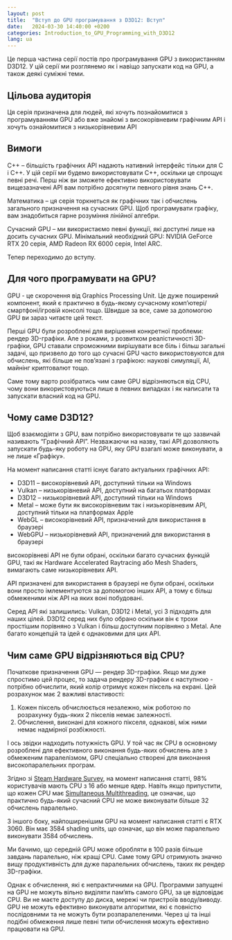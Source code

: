 ```yaml
---
layout: post
title:  "Вступ до GPU програмування з D3D12: Вступ"
date:   2024-03-30 14:40:00 +0200
categories: Introduction_to_GPU_Programming_with_D3D12
lang: ua
---
```


Це перша частина серії постів про програмування GPU з використанням D3D12. У цій серії ми розглянемо як і навіщо запускати код на GPU, а також деякі суміжні теми.

## Цільова аудиторія

Ця серія призначена для людей, які хочуть познайомитися з програмуванням GPU або вже знайомі з високорівневим графічним API і хочуть ознайомитися з низькорівневим API

## Вимоги

C++ – більшість графічних API надають нативний інтерфейс тільки для C і C++. У цій серії ми будемо використовувати C++, оскільки це спрощує певні речі. Перш ніж ви зможете ефективно використовувати вищезазначені API вам потрібно досягнути певного рівня знань C++.

Математика – ця серія торкнеться як графічних так і обчислень загального призначення на сучасних GPU. Щоб програмувати графіку, вам знадобиться гарне розуміння лінійної алгебри.

Сучасний GPU – ми використаємо певні функції, які доступні лише на досить сучасних GPU. Мінімальний необхідний GPU: NVIDIA GeForce RTX 20 серія, AMD Radeon RX 6000 серія, Intel ARC.

Тепер переходимо до вступу.

## Для чого програмувати на GPU?

GPU - це скорочення від Graphics Processing Unit. Це дуже поширений компонент, який є практично в будь-якому сучасному комп’ютері/смартфоні/ігровій консолі тощо. Швидше за все, саме за допомогою GPU ви зараз читаєте цей текст.

Перші GPU були розроблені для вирішення конкретної проблеми: рендер 3D-графіки. Але з роками, з розвитком реалістичності 3D-графіки, GPU ставали спроможними вирішувати все біль і більш загальні задачі, що призвело до того що сучасні GPU часто використовуются для обчислень, які більше не пов’язані з графікою: наукові симуляції, AI, майнінг криптовалют тощо.

Саме тому варто розібратись чим саме GPU відрізняються від CPU, чому вони використовуються лише в певних випадках і як написати та запускати власний код на GPU.

## Чому саме D3D12?

Щоб взаємодіяти з GPU, вам потрібно використовувати те що зазвичай називають “Графічний API”. Незважаючи на назву, такі API дозволяють запускати будь-яку роботу на GPU, яку GPU взагалі може виконувати, а не лише «Графіку».

На момент написання статті існує багато актуальних графічних API:

- D3D11 – високорівневий API, доступний тільки на Windows
- Vulkan – низькорівневий API, доступний на багатьох платформах
- D3D12 – низькорівневий API, доступний тільки на Windows
- Metal – може бути як високорівневим так і низькорівневим API, доступний тільки на платформах Apple
- WebGL – високорівневий API, призначений для використання в браузері
- WebGPU – низькорівневий API, призначений для використання в браузері

високорівневі API не були обрані, оскільки багато сучасних функцій GPU, такі як Hardware Accelerated Raytracing або Mesh Shaders, вимагають саме низькорівневих API.

API призначені для використання в браузері не були обрані, оскільки вони просто імлементуются за допомогою інших API, а тому є більш обмеженими ніж API на яких воні побудовані.

Серед API які залишились: Vulkan, D3D12 і Metal, усі 3 підходять для наших цілей. D3D12 серед них було обрано оскільки він є трохи простішим порівняно з Vulkan і більш доступним порівняно з Metal. Але багато концепцій та ідей є однаковими для цих API.

## Чим саме GPU відрізняються від CPU?

Початкове призначення GPU — рендер 3D-графіки. Якщо ми дуже спростимо цей процес, то задача рендеру 3D-графіки є наступною - потрібно обчислити, який колір отримує кожен піксель на екрані. Цей розрахунок має 2 важливі властивості:

1. Кожен піксель обчислюється незалежно, між роботою по розрахунку будь-яких 2 пікселів немає залежності.
2. Обчислення, виконані для кожного пікселя, однакові, між ними немає надмірної розбіжності.

І ось звідки надходить потужність GPU. У той час як CPU в основному розроблені для ефективного виконання будь-яких обчислень але з обмеженим паралелізмом, GPU спеціально створені для виконання високопаралельних програм.

Згідно зі [Steam Hardware Survey](https://store.steampowered.com/hwsurvey/Steam-Hardware-Software-Survey-Welcome-to-Steam?platform=pc), на момент написання статті, 98% користувачів мають CPU з 16 або менше ядер. Навіть якщо припустити, що кожен CPU має [Simultaneous Multithreading](https://en.wikipedia.org/wiki/Simultaneous_multithreading), це означає, що практично будь-який сучасний CPU не може виконувати більше 32 обчислень паралельно.

З іншого боку, найпоширенішим GPU на момент написання статті є RTX 3060. Він має 3584 shading units, що означає, що він може паралельно виконувати 3584 обчислень.

Ми бачимо, що середній GPU може обробляти в 100 разів більше завдань паралельно, ніж кращі CPU. Саме тому GPU отримують значно вищу продуктивність для дуже паралельних обчислень, таких як рендер 3D-графіки.

Однак є обчислення, які є непрактичними на GPU. Программи запущені на GPU не можуть вільно виділяти пам’ять самого GPU, за це відповідає CPU. Ви не маєте доступу до диска, мережі чи пристроїв вводу/виводу. GPU не можуть ефективно виконувати алгоритми, які є повністю послідовними та не можуть бути розпаралеленими. Через ці та інші подібні обмеження лише певні типи обчислення можуть ефективно працювати на GPU.
